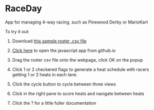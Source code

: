 # RaceDay
App for managing 4-way racing, such as Pinewood Derby or MarioKart

To try it out:

1. Download [this sample roster .csv file](https://raw.githubusercontent.com/RubeRad/RaceDay/master/mammals.csv)

2. [Click here](https://ruberad.github.io/RaceDay/) to open the javascript app from github.io

3. Drag the roster csv file onto the webpage, click OK on the popup

4. Click 1 or 2 checkered flags to generate a heat schedule with
racers getting 1 or 2 heats in each lane.

5. Click the cycle button to cycle between three views

6. Click in the right pane to score heats and navigate between heats

7. Click the ? for a little fuller documentation



